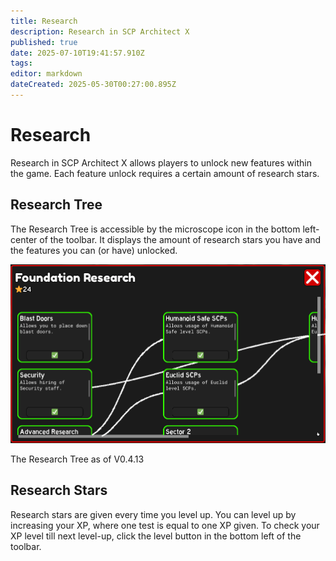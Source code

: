 ```yaml
---
title: Research
description: Research in SCP Architect X
published: true
date: 2025-07-10T19:41:57.910Z
tags: 
editor: markdown
dateCreated: 2025-05-30T00:27:00.895Z
---
```


# Research

Research in SCP Architect X allows players to unlock new features within the game. Each feature unlock requires a certain amount of research stars.

## Research Tree

The Research Tree is accessible by the microscope icon in the bottom left-center of the toolbar. It displays the amount of research stars you have and the features you can (or have) unlocked.

![research_tree.gif](/medal_cihhd3udjs.gif)

The Research Tree as of V0.4.13

## Research Stars

Research stars are given every time you level up. You can level up by increasing your XP, where one test is equal to one XP given. To check your XP level till next level-up, click the level button in the bottom left of the toolbar.